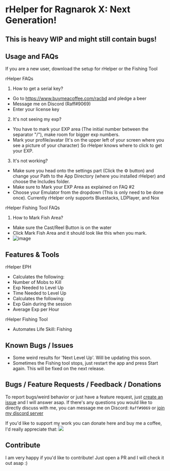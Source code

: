 # rHelper for Ragnarok X: Next Generation!

## This is heavy WIP and might still contain bugs!

## Usage and FAQs

If you are a new user, download the setup for rHelper or the Fishing Tool

rHelper FAQs
1. How to get a serial key?
- Go to https://www.buymeacoffee.com/racbd and pledge a beer
- Message me on Discord (Raff#9069)
- Enter your license key
 
2. It's not seeing my exp?
- You have to mark your EXP area (The initial number between the separator "/"), make room for bigger exp numbers.
- Mark your profile/avatar (It's on the upper left of your screen where you see a picture of your character) So rHelper knows where to click to get your EXP.
 
3. It's not working?
- Make sure you head onto the settings part (Click the ⚙️ button) and change your Path to the App Directory (where you installed rHelper) and choose the Includes folder.
- Make sure to Mark your EXP Area as explained on FAQ #2
- Choose your Emulator from the dropdown (This is only need to be done once). Currently rHelper only supports Bluestacks, LDPlayer, and Nox

rHelper Fishing Tool FAQs
1. How to Mark Fish Area?
- Make sure the Cast/Reel Button is on the water
- Click Mark Fish Area and it should look like this when you mark.
- ![image](https://user-images.githubusercontent.com/22793295/126055456-3343dde2-659e-44dc-af61-87e407449db4.png) 


## Features & Tools

rHelper EPH
- Calculates the following:
- Number of Mobs to Kill
- Exp Needed to Level Up
- Time Needed to Level Up
- Calculates the following:
- Exp Gain during the session
- Average Exp per Hour

rHelper Fishing Tool
- Automates Life Skill: Fishing

## Known Bugs / Issues
- Some weird results for 'Next Level Up'. Will be updating this soon.
- Sometimes the Fishing tool stops, just restart the app and press Start again. This will be fixed on the next release.

## Bugs / Feature Requests / Feedback / Donations

To report bugs/weird behavior or just have a feature request, just [create an issue](https://github.com/RAcbd/ROXTools/issues/new) and I will answer asap.
If there's any questions you would like to directly discuss with me, you can message me on Discord: `Raff#9069` or [join my discord server](https://discord.gg/RpXVV4v)

If you'd like to support my work you can donate here and buy me a coffee, I'd really appreciate that:
[![](https://i.imgur.com/qHzwSC7.png)](https://www.buymeacoffee.com/racbd)

## Contribute

I am very happy if you'd like to contribute! Just open a PR and I will check it out asap :)

